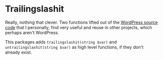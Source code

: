 # Trailingslashit

Really, nothing that clever. Two functions lifted out of the [WordPress source code](https://developer.wordpress.org/reference/functions/trailingslashit/) that I personally, find very useful and reuse in other projects, which perhaps aren't WordPress. 

This packages adds `trailingslashit(string $var)` and `untrailingslashit(string $var)` as high level functions, if they don't already exist. 

